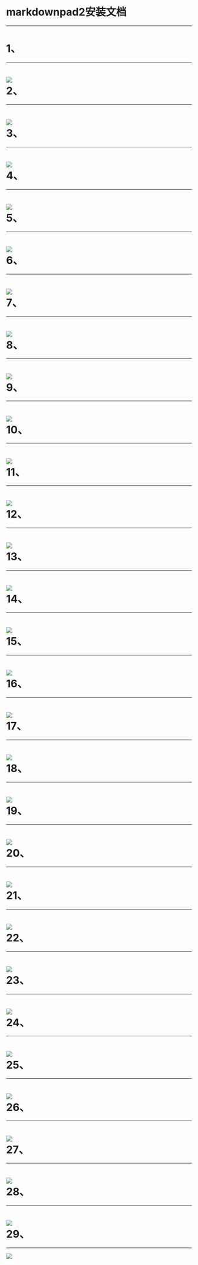 markdownpad2安装文档
=
------
1、
=
-----
![](img/d1.png)<br>
2、
=
-----
![](img/d2.png)<br>
3、
=
-----
![](img/d3.png)<br>
4、
=
-----
![](img/d4.png)<br>
5、
=
-----
![](img/d5.png)<br>
6、
=
-----
![](img/d6.png)<br>
7、
=
-----
![](img/d7.png)<br>
8、
=
-----
![](img/d8.png)<br>
9、
=
-----
![](img/d9.png)<br>
10、
=
-----
![](img/d10.png)<br>
11、
=
-----
![](img/d11.png)<br>
12、
=
-----
![](img/d12.png)<br>
13、
=
-----
![](img/d13.png)<br>
14、
=
-----
![](img/d14.png)<br>
15、
=
-----
![](img/d15.png)<br>
16、
=
-----
![](img/d16.png)<br>
17、
=
-----
![](img/d17.png)<br>
18、
=
-----
![](img/d18.png)<br>
19、
=
-----
![](img/d19.png)<br>
20、
=
-----
![](img/d20.png)<br>
21、
=
-----
![](img/d21.png)<br>
22、
=
-----
![](img/d22.png)<br>
23、
=
-----
![](img/d23.png)<br>
24、
=
-----
![](img/d24.png)<br>
25、
=
-----
![](img/d25.png)<br>
26、
=
-----
![](img/d26.png)<br>
27、
=
-----
![](img/d27.png)<br>
28、
=
-----
![](img/d28.png)<br>
29、
=
-----
![](img/d29.png)<br>
